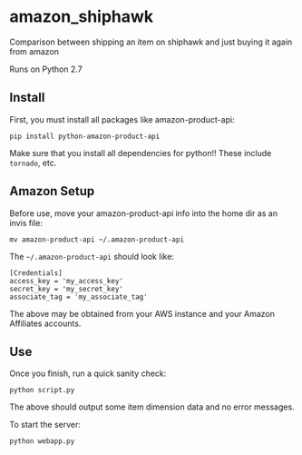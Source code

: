 # amazon_shiphawk
Comparison between shipping an item on shiphawk and just buying it again from amazon

Runs on Python 2.7

## Install

First, you must install all packages like amazon-product-api:
```
pip install python-amazon-product-api
```
Make sure that you install all dependencies for python!! These include `tornado`, etc.

## Amazon Setup

Before use, move your amazon-product-api info into the home dir as an invis file:
```
mv amazon-product-api ~/.amazon-product-api
```
The `~/.amazon-product-api` should look like:
```
[Credentials]
access_key = 'my_access_key'
secret_key = 'my_secret_key'
associate_tag = 'my_associate_tag'
```
The above may be obtained from your AWS instance and your Amazon Affiliates accounts.

## Use
Once you finish, run a quick sanity check:
```
python script.py
```
The above should output some item dimension data and no error messages.

To start the server:
```
python webapp.py
```
